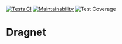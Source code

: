 [![Tests CI](https://github.com/delonnewman/dragnet/actions/workflows/rubyonrails.yml/badge.svg)](https://github.com/delonnewman/dragnet/actions/workflows/rubyonrails.yml)
[![Maintainability](https://api.codeclimate.com/v1/badges/f10f2a9bcc8ac2ba403c/maintainability)](https://codeclimate.com/github/delonnewman/dragnet/maintainability)
![Test Coverage](https://github.com/delonnewman/dragnet/tree/main/coverage/coverage_badge_total.svg)

# Dragnet

